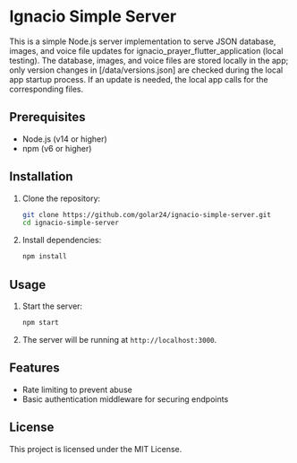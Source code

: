 # Ignacio Simple Server

This is a simple Node.js server implementation to serve JSON database, images, and voice file updates for ignacio_prayer_flutter_application (local testing). The database, images, and voice files are stored locally in the app; only version changes in [/data/versions.json] are checked during the local app startup process. If an update is needed, the local app calls for the corresponding files.

## Prerequisites

- Node.js (v14 or higher)
- npm (v6 or higher)

## Installation

1. Clone the repository:
   ```sh
   git clone https://github.com/golar24/ignacio-simple-server.git
   cd ignacio-simple-server
   ```

2. Install dependencies:
   ```sh
   npm install
   ```

## Usage

1. Start the server:
   ```sh
   npm start
   ```

2. The server will be running at `http://localhost:3000`.

## Features

- Rate limiting to prevent abuse
- Basic authentication middleware for securing endpoints

## License

This project is licensed under the MIT License.
